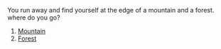 You run away and find yourself at the edge of a mountain and a forest. where do you go?
1. [Mountain](die.md)
2. [Forest](in-the-forest.md)
